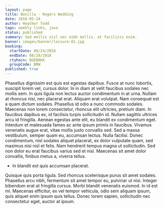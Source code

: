 ```yaml
---
layout: page
title: Bonilla - Rogers Wedding
date: 2016-05-24
author: Heather Todd
tags: weekly links, java
status: published
summary: Sed mollis nisl nec nibh mollis, et facilisis enim.
banner: images/banner/leisure-01.jpg
booking:
  startDate: 08/24/2018
  endDate: 08/28/2018
  ctyhocn: BGEBAHX
  groupCode: BRW
published: true
---
```

Phasellus dignissim est quis est egestas dapibus. Fusce at nunc lobortis, suscipit lorem vel, cursus dolor. In in diam at velit faucibus sodales nec mollis sem. In quis ligula non lectus auctor condimentum in at urna. Nullam at rhoncus nisi, nec placerat erat. Aliquam erat volutpat. Nam consequat est a quam dictum sodales. Phasellus id odio a nunc commodo sodales. Maecenas non lorem consectetur, rhoncus elit ultricies, pretium diam. In faucibus dapibus ex, id facilisis turpis sollicitudin id. Nullam sagittis ultrices arcu id fringilla. Aenean egestas ante elit, eu blandit ex condimentum eget. Interdum et malesuada fames ac ante ipsum primis in faucibus.
Vivamus venenatis augue erat, vitae mollis justo convallis sed. Sed a massa vestibulum, semper quam eu, accumsan lectus. Nulla facilisi. Donec condimentum, nisl sodales aliquet placerat, ex dolor vulputate quam, sed maximus nisi nisl et felis. Nam hendrerit tempus magna ut sollicitudin. Sed non dolor eu erat faucibus varius sed et nisi. Maecenas sit amet dolor convallis, finibus metus a, viverra tellus.

* In blandit est quis accumsan placerat.

Quisque quis porta ligula. Sed rhoncus scelerisque purus sit amet sodales. Phasellus arcu nibh, fermentum sit amet tempor eu, pulvinar ut nisi. Integer bibendum erat at fringilla cursus. Morbi blandit venenatis euismod. In id est mi. Maecenas efficitur, ex vel tempor vehicula, odio sem aliquam ipsum, quis aliquet enim ipsum quis tellus. Donec lorem sapien, sollicitudin nec consectetur eget, auctor at ipsum.
